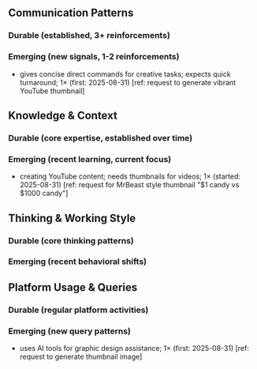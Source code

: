## Communication Patterns
### Durable (established, 3+ reinforcements)

### Emerging (new signals, 1-2 reinforcements)
- gives concise direct commands for creative tasks; expects quick turnaround; 1× (first: 2025-08-31) [ref: request to generate vibrant YouTube thumbnail]

## Knowledge & Context
### Durable (core expertise, established over time)

### Emerging (recent learning, current focus)
- creating YouTube content; needs thumbnails for videos; 1× (started: 2025-08-31) [ref: request for MrBeast style thumbnail "$1 candy vs $1000 candy"]

## Thinking & Working Style
### Durable (core thinking patterns)

### Emerging (recent behavioral shifts)

## Platform Usage & Queries
### Durable (regular platform activities)

### Emerging (new query patterns)
- uses AI tools for graphic design assistance; 1× (first: 2025-08-31) [ref: request to generate thumbnail image]